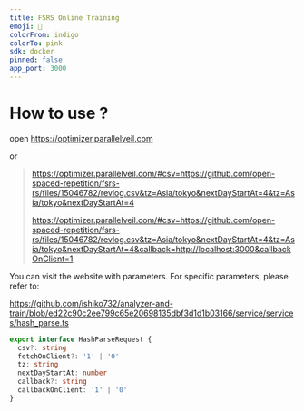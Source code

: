 ```yaml
---
title: FSRS Online Training
emoji: 🧠
colorFrom: indigo
colorTo: pink
sdk: docker
pinned: false
app_port: 3000
---
```



# How to use ?

open https://optimizer.parallelveil.com

or

> https://optimizer.parallelveil.com/#csv=https://github.com/open-spaced-repetition/fsrs-rs/files/15046782/revlog.csv&tz=Asia/tokyo&nextDayStartAt=4&tz=Asia/tokyo&nextDayStartAt=4
> 
> https://optimizer.parallelveil.com/#csv=https://github.com/open-spaced-repetition/fsrs-rs/files/15046782/revlog.csv&tz=Asia/tokyo&nextDayStartAt=4&tz=Asia/tokyo&nextDayStartAt=4&callback=http://localhost:3000&callbackOnClient=1

You can visit the website with parameters. For specific parameters, please refer to:

https://github.com/ishiko732/analyzer-and-train/blob/ed22c90c2ee799c65e20698135dbf3d1d1b03166/service/services/hash_parse.ts

```typescript
export interface HashParseRequest {
  csv?: string
  fetchOnClient?: '1' | '0'
  tz: string
  nextDayStartAt: number
  callback?: string
  callbackOnClient: '1' | '0'
}
```
